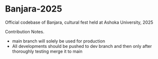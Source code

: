 # Banjara-2025
Official codebase of Banjara, cultural fest held at Ashoka University, 2025

Contribution Notes.

* main branch will solely be used for production
* All developments should be pushed to dev branch and then only after thoroughly testing merge it to main
